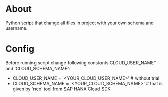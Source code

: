 About
=====
Python script that change all files in project with your own schema and username.

Config
======
Before running script change following constants CLOUD_USER_NAME'' and 'CLOUD_SCHEMA_NAME':
* CLOUD_USER_NAME = '<YOUR_CLOUD_USER_NAME>' # without trial
* CLOUD_SCHEMA_NAME = '<YOUR_CLOUD_SCHEMA_NAME>' # that is given by 'neo' tool from SAP HANA Cloud SDK